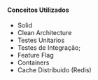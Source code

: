 #### Conceitos Utilizados

- Solid
- Clean Architecture
- Testes Unitarios
- Testes de Integração;
- Feature Flag
- Containers
- Cache Distribuido (Redis)
